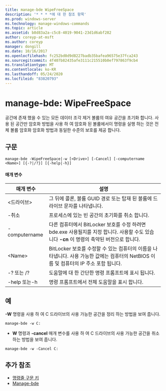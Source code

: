 ```yaml
---
title: manage-bde WipeFreeSpace
description: '* * * *에 대 한 참조 항목'
ms.prod: windows-server
ms.technology: manage-windows-commands
ms.topic: article
ms.assetid: b8d83a2a-c5c8-4019-9041-23d1d6abf282
author: coreyp-at-msft
ms.author: coreyp
manager: dongill
ms.date: 10/16/2017
ms.openlocfilehash: fc252bd0d9d8227badb35bafea96575e37fca243
ms.sourcegitcommit: 4f407b82435afe3111c215510b0ef797863f9cb4
ms.translationtype: MT
ms.contentlocale: ko-KR
ms.lasthandoff: 05/24/2020
ms.locfileid: "83820793"
---
```

# <a name="manage-bde-wipefreespace"></a>manage-bde: WipeFreeSpace



공간에 존재 했을 수 있는 모든 데이터 조각 제거 볼륨의 여유 공간을 초기화 합니다. 사용 된 공간만 암호화 방법을 사용 하 여 암호화 된 볼륨에서이 명령을 실행 하는 것은 전체 볼륨 암호화 암호화 방법과 동일한 수준의 보호를 제공 합니다.

## <a name="syntax"></a>구문

```
manage-bde -WipeFreeSpace|-w [<Drive>] [-Cancel] [-computername <Name>] [{-?|/?}] [{-help|-h}]
```

#### <a name="parameters"></a>매개 변수

|매개 변수|설명|
|---------|-----------|
|\<드라이브>|그 뒤에 콜론, 볼륨 GUID 경로 또는 탑재 된 볼륨에 드라이브 문자를 나타냅니다.|
|-취소|프로세스에 있는 빈 공간의 초기화를 취소 합니다.|
|-computername|다른 컴퓨터에서 BitLocker 보호를 수정 하려면 bde.exe 사용될지를 지정 합니다. 사용할 수도 있습니다 **-cn** 이 명령의 축약된 버전으로 합니다.|
|\<Name>|BitLocker 보호를 수정할 수 있는 컴퓨터의 이름을 나타냅니다. 사용 가능한 값에는 컴퓨터의 NetBIOS 이름 및 컴퓨터의 IP 주소 포함 됩니다.|
|-? 또는 /?|도움말에 대 한 간단한 명령 프롬프트에 표시 됩니다.|
|-help 또는-h|명령 프롬프트에서 전체 도움말을 표시 합니다.|

## <a name="examples"></a>예

**-W** 명령을 사용 하 여 C 드라이브의 사용 가능한 공간을 정리 하는 방법을 보여 줍니다.
```
manage-bde -w C:
```
- **W** 명령과 **-cancel** 매개 변수를 사용 하 여 C 드라이브의 사용 가능한 공간을 취소 하는 방법을 보여 줍니다.
```
manage-bde -w -Cancel C:
```

## <a name="additional-references"></a>추가 참조

- [명령줄 구문 키](command-line-syntax-key.md)
-   [Manage-bde](manage-bde.md)